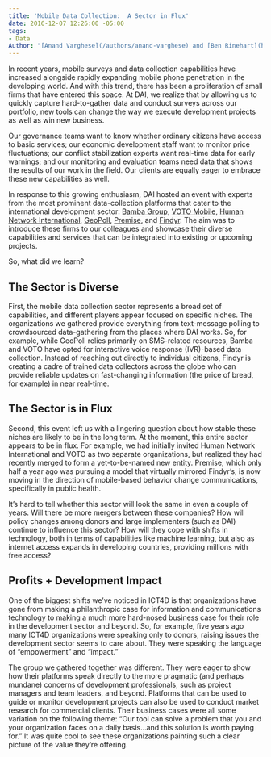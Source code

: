 ```yaml
---
title: 'Mobile Data Collection:  A Sector in Flux'
date: 2016-12-07 12:26:00 -05:00
tags:
- Data
Author: "[Anand Varghese](/authors/anand-varghese) and [Ben Rinehart](https://www.dai.com/who-we-are/our-team/benjamin-rinehart)"
---
```


In recent years, mobile surveys and data collection capabilities have increased alongside rapidly expanding mobile phone penetration in the developing world. And with this trend, there has been a proliferation of small firms that have entered this space. At DAI, we realize that by allowing us to quickly capture hard-to-gather data and conduct surveys across our portfolio, new tools can change the way we execute development projects as well as win new business.

<!--more-->

Our governance teams want to know whether ordinary citizens have access to basic services; our economic development staff want to monitor price fluctuations; our conflict stabilization experts want real-time data for early warnings; and our monitoring and evaluation teams need data that shows the results of our work in the field. Our clients are equally eager to embrace these new capabilities as well.

In response to this growing enthusiasm, DAI hosted an event with experts from the most prominent data-collection platforms that cater to the international development sector: [Bamba Group](http://bambagroup.com/homepageV2.php), [VOTO Mobile](https://votomobile.org/), [Human Network International](http://hni.org/), [GeoPoll](https://research.geopoll.com/), [Premise](https://www.premise.com/), and [Findyr](https://www.findyr.com/). The aim was to introduce these firms to our colleagues and showcase their diverse capabilities and services that can be integrated into existing or upcoming projects.

So, what did we learn?

## The Sector is Diverse

First, the mobile data collection sector represents a broad set of capabilities, and different players appear focused on specific niches. The organizations we gathered provide everything from text-message polling to crowdsourced data-gathering from the places where DAI works. So, for example, while GeoPoll relies primarily on SMS-related resources, Bamba and VOTO have opted for interactive voice response (IVR)-based data collection. Instead of reaching out directly to individual citizens, Findyr is creating a cadre of trained data collectors across the globe who can provide reliable updates on fast-changing information (the price of bread, for example) in near real-time.

## The Sector is in Flux

Second, this event left us with a lingering question about how stable these niches are likely to be in the long term. At the moment, this entire sector appears to be in flux. For example, we had initially invited Human Network International and VOTO as two separate organizations, but realized they had recently merged to form a yet-to-be-named new entity. Premise, which only half a year ago was pursuing a model that virtually mirrored Findyr’s, is now moving in the direction of mobile-based behavior change communications, specifically in public health.

It’s hard to tell whether this sector will look the same in even a couple of years. Will there be more mergers between these companies? How will policy changes among donors and large implementers (such as DAI) continue to influence this sector? How will they cope with shifts in technology, both in terms of capabilities like machine learning, but also as internet access expands in developing countries, providing millions with free access?

## Profits \+ Development Impact

One of the biggest shifts we’ve noticed in ICT4D is that organizations have gone from making a philanthropic case for information and communications technology to making a much more hard-nosed business case for their role in the development sector and beyond. So, for example, five years ago many ICT4D organizations were speaking only to donors, raising issues the development sector seems to care about. They were speaking the language of “empowerment” and “impact.” 

The group we gathered together was different. They were eager to show how their platforms speak directly to the more pragmatic (and perhaps mundane) concerns of development professionals, such as project managers and team leaders, and beyond. Platforms that can be used to guide or monitor development projects can also be used to conduct market research for commercial clients. Their business cases were all some variation on the following theme: “Our tool can solve a problem that you and your organization faces on a daily basis…and this solution is worth paying for.” It was quite cool to see these organizations painting such a clear picture of the value they’re offering.